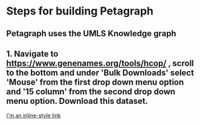# Steps for building Petagraph

## Petagraph uses the UMLS Knowledge graph

## 1. Navigate to https://www.genenames.org/tools/hcop/ , scroll to the bottom and under 'Bulk Downloads' select  'Mouse' from the first drop down menu option and '15 column' from the second drop down menu option. Download this dataset. 

[I'm an inline-style link](https://www.google.com)

